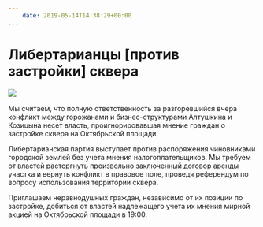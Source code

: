 ```yaml
---
    date: 2019-05-14T14:38:29+00:00
...
```


# Либертарианцы [против застройки] сквера

![​](https://telegra.ph/file/fe49a3b16a794ff0733b0.jpg)

Мы считаем, что полную ответственность за разгоревшийся вчера конфликт между горожанами и бизнес-структурами Алтушкина и Козицына несет власть, проигнорировавшая мнение граждан о застройке сквера на Октябрьской площади.

Либертарианская партия выступает против распоряжения чиновниками городской землей без учета мнения налогоплательщиков. Мы требуем от властей расторгнуть произвольно заключенный договор аренды участка и вернуть конфликт в правовое поле, проведя референдум по вопросу использования территории сквера.

Приглашаем неравнодушных граждан, независимо от их позиции по застройке, добиться от властей надлежащего учета их мнения мирной акцией на Октябрьской площади в 19:00.